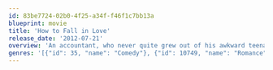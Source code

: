 ```yaml
---
id: 83be7724-02b0-4f25-a34f-f46f1c7bb13a
blueprint: movie
title: 'How to Fall in Love'
release_date: '2012-07-21'
overview: 'An accountant, who never quite grew out of his awkward teenage years, finds himself with a dating coach - she happens to be his high school crush as well. Thanks to his coach, he gets a pretty woman he has his sights on for some time, but realizes they are incompatible. Meanwhile, his dating lessons with his teenage crush reawaken old feelings. Not realizing the feelings are mutual, he finds himself unable to act on them due to his fear of being rejected by the one he truly loves.'
genres: '[{"id": 35, "name": "Comedy"}, {"id": 10749, "name": "Romance"}, {"id": 10770, "name": "TV Movie"}]'
---
```

